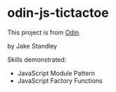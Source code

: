 # odin-js-tictactoe

This project is from [Odin](https://www.theodinproject.com/paths/full-stack-ruby-on-rails/courses/javascript/lessons/tic-tac-toe-javascript).

by Jake Standley

Skills demonstrated:
  - JavaScript Module Pattern
  - JavaScript Factory Functions
